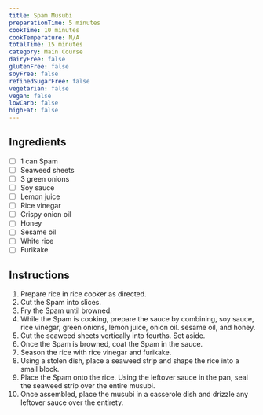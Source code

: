 ```yaml
---
title: Spam Musubi
preparationTime: 5 minutes
cookTime: 10 minutes
cookTemperature: N/A
totalTime: 15 minutes
category: Main Course
dairyFree: false
glutenFree: false
soyFree: false
refinedSugarFree: false
vegetarian: false
vegan: false
lowCarb: false
highFat: false
---
```


## Ingredients

- [ ] 1 can Spam
- [ ] Seaweed sheets
- [ ] 3 green onions
- [ ] Soy sauce
- [ ] Lemon juice
- [ ] Rice vinegar
- [ ] Crispy onion oil
- [ ] Honey
- [ ] Sesame oil
- [ ] White rice
- [ ] Furikake

## Instructions

1. Prepare rice in rice cooker as directed.
2. Cut the Spam into slices.
3. Fry the Spam until browned.
4. While the Spam is cooking, prepare the sauce by combining, soy sauce, rice vinegar, green onions, lemon juice, onion oil. sesame oil, and honey.
5. Cut the seaweed sheets vertically into fourths. Set aside.
6. Once the Spam is browned, coat the Spam in the sauce.
7. Season the rice with rice vinegar and furikake.
8. Using a stolen dish, place a seaweed strip and shape the rice into a small block.
9. Place the Spam onto the rice. Using the leftover sauce in the pan, seal the seaweed strip over the entire musubi.
10. Once assembled, place the musubi in a casserole dish and drizzle any leftover sauce over the entirety.
